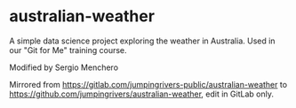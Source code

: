 # australian-weather
A simple data science project exploring the weather in Australia. Used in our "Git for Me" training course.

Modified by Sergio Menchero

Mirrored from https://gitlab.com/jumpingrivers-public/australian-weather to https://github.com/jumpingrivers/australian-weather, edit in GitLab only.